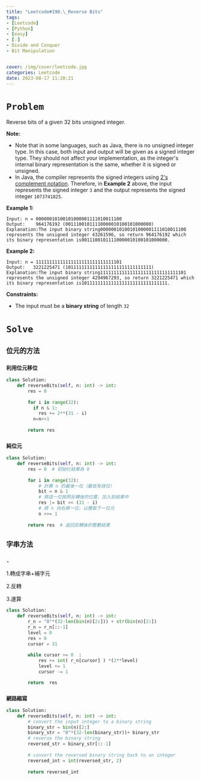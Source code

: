 ```yaml
---
title: "Leetcode#190.\_Reverse Bits"
tags:
- [Leetcode]
- [Python]
- [easy]
- [💡]
- Divide and Conquer
- Bit Manipulation


cover: /img/cover/leetcode.jpg
categories: Leetcode
date: 2023-08-17 11:28:21
---
```

# `Problem`

Reverse bits of a given 32 bits unsigned integer.

**Note:**

- Note that in some languages, such as Java, there is no unsigned integer type. In this case, both input and output will be given as a signed integer type. They should not affect your implementation, as the integer's internal binary representation is the same, whether it is signed or unsigned.
- In Java, the compiler represents the signed integers using [2's complement notation](https://en.wikipedia.org/wiki/Two%27s_complement). Therefore, in **Example 2** above, the input represents the signed integer `3` and the output represents the signed integer `1073741825`.

**Example 1:**

```
Input: n = 00000010100101000001111010011100
Output:    964176192 (00111001011110000010100101000000)
Explanation:The input binary string00000010100101000001111010011100 represents the unsigned integer 43261596, so return 964176192 which its binary representation is00111001011110000010100101000000.

```

**Example 2:**

```
Input: n = 11111111111111111111111111111101
Output:   3221225471 (10111111111111111111111111111111)
Explanation:The input binary string11111111111111111111111111111101 represents the unsigned integer 4294967293, so return 3221225471 which its binary representation is10111111111111111111111111111111.

```

**Constraints:**

- The input must be a **binary string** of length `32`

# `Solve`

## `位元的方法`

### `利用位元移位`

```python
class Solution:
    def reverseBits(self, n: int) -> int:
        res = 0  
        
        for i in range(32):
          if n & 1:
            res += 2**(31 - i)
          n=n>>1
        
        return res
```

### `純位元`

```python
class Solution:
    def reverseBits(self, n: int) -> int:
        res = 0  # 初始化結果為 0
        
        for i in range(32):
            # 計算 n 的最後一位（最低有效位）
            bit = n & 1
            # 將這一位按照反轉後的位置，加入到結果中
            res |= bit << (31 - i)
            # 將 n 向右移一位，以獲取下一位元
            n >>= 1
        
        return res  # 返回反轉後的整數結果
```

## `字串方法`

### `.`

1.轉成字串+補字元

2.反轉

3.運算

```python
class Solution:
    def reverseBits(self, n: int) -> int:
        r_n = "0"*(32-len(bin(n)[2:])) + str(bin(n)[2:])
        r_n = r_n[::-1] 
        level = 0
        res = 0
        cursor = 31
        
        while cursor >= 0  :
            res += int( r_n[cursor] ) *(2**level)
            level += 1
            cursor -= 1

        return  res
```

### `網路縮寫`

```python
class Solution:
    def reverseBits(self, n: int) -> int:
        # convert the input integer to a binary string
        binary_str = bin(n)[2:]
        binary_str = "0"*(32-len(binary_str))+ binary_str 
        # reverse the binary string
        reversed_str = binary_str[::-1]
        
        # convert the reversed binary string back to an integer
        reversed_int = int(reversed_str, 2)
        
        return reversed_int
```